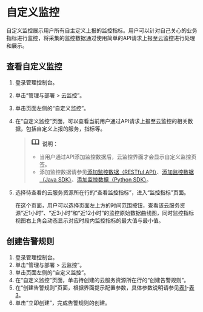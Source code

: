 # 自定义监控<a name="ZH-CN_TOPIC_0094279601"></a>

自定义监控展示用户所有自主定义上报的监控指标。用户可以针对自己关心的业务指标进行监控，将采集的监控数据通过使用简单的API请求上报至云监控进行处理和展示。

## 查看自定义监控<a name="section6854181513383"></a>

1.  登录管理控制台。
2.  单击“管理与部署 \> 云监控”。
3.  单击页面左侧的“自定义监控”。
4.  在“自定义监控”页面，可以查看当前用户通过API请求上报至云监控的相关数据，包括自定义上报的服务，指标等。

    >![](public_sys-resources/icon-note.gif) **说明：**   
    >-   当用户通过API添加监控数据后，云监控界面才会显示自定义监控页签。  
    >-   添加监控数据请参见[添加监控数据（RESTful API）](http://support.huaweicloud.com/api-ces/zh-cn_topic_0032831274.html)、[添加监控数据（Java SDK）](https://support.huaweicloud.com/devg-sdk/zh-cn_topic_0072124679.html)、[添加监控数据（Python SDK）](https://support.huaweicloud.com/devg-sdk/zh-cn_topic_0072126389.html)。  

5.  选择待查看的云服务资源所在行的“查看监控指标”，进入“监控指标”页面。

    在这个页面，用户可以选择页面左上方的时间范围按钮，查看该云服务资源“近1小时”、“近3小时”和“近12小时”的监控原始数据曲线图，同时监控指标视图右上角会动态显示对应时段内监控指标的最大值与最小值。


## 创建告警规则<a name="section20621185993714"></a>

1.  登录管理控制台。
2.  单击“管理与部署 \> 云监控”。
3.  单击页面左侧的“自定义监控”。
4.  在“自定义监控”页面，单击待创建的云服务资源所在行的“创建告警规则”。
5.  在“创建告警规则”页面，根据界面提示配置参数，具体参数说明请参见[表1](创建告警规则-4.md#table17694105411317)-[表3](创建告警规则-4.md#table54161352427)。
6.  单击“立即创建”，完成告警规则的创建。

